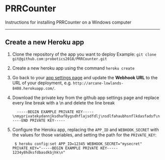 # PRRCounter

Instructions for installing PRRCounter on a Windows computer

--------------

## Create a new Heroku app
1. Clone the repository of the app you want to deploy Example: `git clone git@github.com:probotics2018/PRRCounter.git`
2. Create a new heroku app using the command `heroku create`
3. Go back to your [app settings page](https://github.com/settings/apps) and update the **Webhook URL** to the URL of your deployment, e.g. `http://arcane-lowlands-8408.herokuapp.com/`.
4. Download the private key from the github app settings page and replace every line break with a \n and delete the line break
         
         -----BEGIN EXAMPLE PRIVATE KEY-----\nmyprivatekydannjksdhaf8ygsdhflajsdfdlj\nsdlfahaubhsnflkdasfadsf\nioasdhgioahsdfsda\n-----END PRIVATE KEY-----
5. Configure the Heroku app, replacing the `APP_ID` and `WEBHOOK_SECRET` with the values for those variables, and setting the path for the `PRIVATE_KEY`:

        $ heroku config:set APP_ID=12345 WEBHOOK_SECRET="mysecret" PRIVATE_KEY="-----BEGIN EXAMPLE PRIVATE KEY----- 1234y8hdksfdbasdkbjhk\n"
